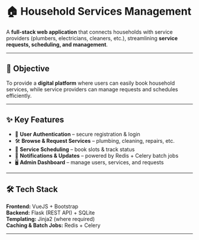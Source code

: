 # 🏠 Household Services Management

A **full-stack web application** that connects households with service providers (plumbers, electricians, cleaners, etc.), streamlining **service requests, scheduling, and management**.  

---

## 🚀 Objective
To provide a **digital platform** where users can easily book household services, while service providers can manage requests and schedules efficiently.

---

## ✨ Key Features
- 👤 **User Authentication** – secure registration & login  
- 🛠️ **Browse & Request Services** – plumbing, cleaning, repairs, etc.  
- 📅 **Service Scheduling** – book slots & track status  
- 🔔 **Notifications & Updates** – powered by Redis + Celery batch jobs  
- 🖥️ **Admin Dashboard** – manage users, services, and requests  

---

## 🛠️ Tech Stack
**Frontend:** VueJS + Bootstrap  
**Backend:** Flask (REST API) + SQLite  
**Templating:** Jinja2 (where required)  
**Caching & Batch Jobs:** Redis + Celery  

---

